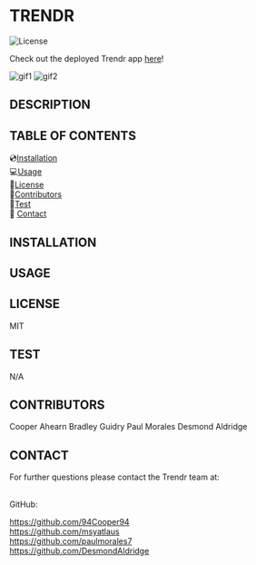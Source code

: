 # TRENDR
![License](https://img.shields.io/badge/LICENSE-MIT-yellow)

Check out the deployed Trendr app <a href="https://trendr-react.herokuapp.com/">here</a>!

![gif1](./)
![gif2](./)

## DESCRIPTION



## TABLE OF CONTENTS
  💿[Installation](#installation) <br>
  💻[Usage](#usage) <br>
  📜[License](#license) <br>
  👥[Contributors](#contributors) <br>
  🏁[Test](#test) <br>
  📱 [Contact](#contact)

## INSTALLATION



## USAGE


## LICENSE
MIT

## TEST
N/A

## CONTRIBUTORS
Cooper Ahearn
Bradley Guidry
Paul Morales
Desmond Aldridge
<br>

## CONTACT
For further questions please contact the Trendr team at:

<br>
GitHub:<br>

https://github.com/94Cooper94 <br>
https://github.com/msyatlaus <br>
https://github.com/paulmorales7<br> 
https://github.com/DesmondAldridge<br>
<br>

